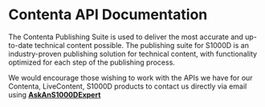 # Contenta API Documentation #
The Contenta Publishing Suite is used to deliver the most accurate and up-to-date technical content possible. The publishing suite for S1000D is an industry-proven publishing solution for technical content, with functionality optimized for each step of the publishing process.

We would encourage those wishing to work with the APIs we have for our Contenta, LiveContent, S1000D products to contact us directly via email using **[AskAnS1000DExpert](mailto:AskAnS1000DExpert@sdl.com)**
